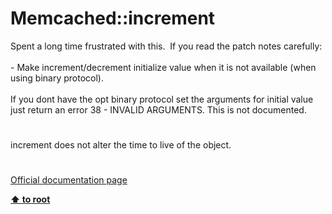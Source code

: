 # Memcached::increment




<div class="phpcode"><span class="html">
Spent a long time frustrated with this.&#xA0; If you read the patch notes carefully:<br><br>- Make increment/decrement initialize value when it is not available (when using binary protocol).<br><br>If you dont have the opt binary protocol set the arguments for initial value just return an error 38 - INVALID ARGUMENTS. This is not documented.</span>
</div>
  

#


<div class="phpcode"><span class="html">
increment does not alter the time to live of the object.</span>
</div>
  

#

[Official documentation page](https://www.php.net/manual/en/memcached.increment.php)

**[⬆ to root](/)**